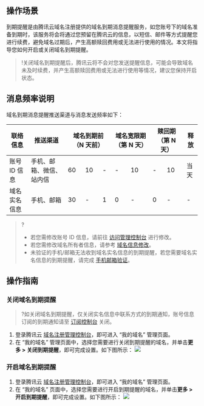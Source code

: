 ## 操作场景
到期提醒是由腾讯云域名注册提供的域名到期消息提醒服务，如您账号下的域名准备到期时，该服务将会将通过您预留在腾讯云的信息，以短信、邮件等方式提醒您进行续费，避免域名过期后，产生高额赎回费用或无法进行使用的情况。本文将指导您如何开启或关闭域名到期提醒。

>!关闭域名到期提醒后，腾讯云将不会对您发送提醒信息，可能会导致域名未及时续费，并产生高额赎回费用或无法进行使用等情况，建议您保持开启状态。

## 消息频率说明
域名到期消息提醒推送渠道与消息发送频率如下：
<table>
<thead>
  <tr>
    <th>联络信息</th>
    <th>推送渠道</th>
    <th colspan="3">域名到期前（N 天前）</th>
    <th colspan="2">域名宽限期（第 N 天）</th>
    <th colspan="2">赎回期（第 N 天）</th>
    <th>释放</th>
  </tr>
</thead>
<tbody>
  <tr>
    <td>账号 ID 信息</td>
    <td>手机、邮箱、微信、站内信</td>
    <td>60</td>
    <td>10</td>
    <td>-</td>
    <td>-</td>
    <td>10</td>
    <td>-</td>
    <td>10</td>
    <td>当天</td>
  </tr>
  <tr>
    <td>域名实名信息</td>
    <td>手机、邮箱</td>
    <td>30</td>
    <td>-</td>
    <td>1</td>
    <td>0</td>
    <td>-</td>
    <td>0</td>
    <td>-</td>
    <td>-</td>
  </tr>
</tbody>
</table>

>?
>- 若您需修改账号 ID 信息，请前往 [访问管理控制台](https://console.cloud.tencent.com/cam) 进行修改。
>- 若您需修改域名所有者信息，请参考 [域名信息修改](https://cloud.tencent.com/document/product/242/3648)。
>- 未验证的手机/邮箱无法收到域名实名信息的到期提醒，若您需要域名实名信息的到期提醒，请完成 [手机邮箱验证](https://cloud.tencent.com/document/product/242/62035)。
>

## 操作指南
### 关闭域名到期提醒
>?如关闭域名到期提醒，仅关闭实名信息中联系方式的到期通知，账号信息订阅的到期通知请至 [订阅控制台](https://console.cloud.tencent.com/message/subscription) 关闭。
>
1. 登录腾讯云 [域名注册管理控制台](https://console.cloud.tencent.com/domain)，即可进入 “我的域名” 管理页面。
2. 在 “我的域名” 管理页面中，选择您需要进行关闭到期提醒的域名，并单击**更多 > 关闭到期提醒**，即可完成设置。如下图所示：
![](https://qcloudimg.tencent-cloud.cn/raw/350bb7e72a877dbc5831f877a9590f6b.png)

### 开启域名到期提醒
1. 登录腾讯云 [域名注册管理控制台](https://console.cloud.tencent.com/domain)，即可进入 “我的域名” 管理页面。
2. 在 “我的域名” 页面中，选择您需要进行开启到期提醒的域名，并单击**更多 > 开启到期提醒**，即可完成设置。如下图所示：
![](https://qcloudimg.tencent-cloud.cn/raw/feca43e8625949ff4a930280f2665af0.png)
